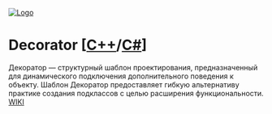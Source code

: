 [![Logo](https://raw.githubusercontent.com/ogycode/DesignPatterns/master/merch/decorator.PNG)](https://github.com/ogycode/DesignPatterns/tree/master/src/StructuralPatterns/Decorator)

# Decorator [[C++](https://github.com/ogycode/DesignPatterns/blob/master/src/StructuralPatterns/Decorator/DecoratorCPP/DecoratorCPP/DecoratorCPP.cpp)/[C#](https://github.com/ogycode/DesignPatterns/blob/master/src/StructuralPatterns/Decorator/DecoratorCSharp/DecoratorCSharp/Program.cs)]
Декоратор — структурный шаблон проектирования, предназначенный для динамического подключения дополнительного поведения к объекту. Шаблон Декоратор предоставляет гибкую альтернативу практике создания подклассов с целью расширения функциональности. [WIKI](https://ru.wikipedia.org/wiki/%D0%94%D0%B5%D0%BA%D0%BE%D1%80%D0%B0%D1%82%D0%BE%D1%80_(%D1%88%D0%B0%D0%B1%D0%BB%D0%BE%D0%BD_%D0%BF%D1%80%D0%BE%D0%B5%D0%BA%D1%82%D0%B8%D1%80%D0%BE%D0%B2%D0%B0%D0%BD%D0%B8%D1%8F))